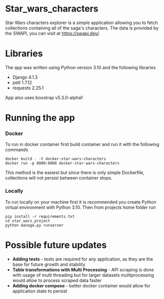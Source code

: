 # Star_wars_characters
Star Wars characters explorer is a simple application allowing you to fetch collections containing all of the saga's characters.
The data is provided by the SWAPI, you can visit at https://swapi.dev/.

# Libraries
The app was written using Python version 3.10 and the following libraries
- Django 4.1.3
- petl 1.7.12
- requests 2.25.1

App also uses boostrap v5.3.0-alpha1

# Running the app 
### Docker
To run in docker container first build container and run it with the following commands

    docker build . -t docker-star-wars-characters
    docker run -p 8000:8000 docker-star-wars-characters
    

This method is the easiest but since there is only simple Dockerfile, collections will not persist between container stops.

### Locally
To run locally on your machine first it is recommended you create Python virtual environment with Python 3.10. Then from projects home folder run

    pip install -r requirements.txt
	cd star_wars_project
	python manage.py runserver
	

# Possible future updates
- **Adding tests** - tests are required for any application, as they are the base for future growth and stability
- **Table transformations with Multi Processing** - API scraping is done with usage of multi threading but for larger datasets multiprocessing would allow to process scraped data faster
- **Adding docker compose** - better docker container would allow for application state to persist
